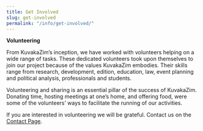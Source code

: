 ```yaml
---
title: Get Involved
slug: get-involved
permalink: "/info/get-involved/"
---
```


**Volunteering**

From KuvakaZim’s inception, we have worked with volunteers helping on a wide range of tasks. These dedicated volunteers took upon themselves to join our project because of the values KuvakaZim embodies. Their skills range from research, development, edition, education, law, event planning and political analysis, professionals and students. 

Volunteering and sharing is an essential pillar of the success of KuvakaZim. Donating time, hosting meetings at one’s home, and offering food, were some of the volunteers’ ways to facilitate the running of our activities.

If you are interested in volunteering we will be grateful. Contact us on the [Contact Page](/info/contact).
